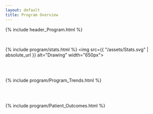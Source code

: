 ```yaml
---
layout: default
title: Program Overview
---
```

{% include header_Program.html %}

<br>

{% include program/stats.html %}
<img src={{ "/assets/Stats.svg" | absolute_url }} alt="Drawing" width="650px">

<br><br>

{% include program/Program_Trends.html %}

<br><br>

{% include program/Patient_Outcomes.html %}
